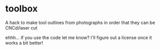 # toolbox

A hack to make tool outlines from photographs in order that they can be CNCd/laser cut

ehhh... if you use the code let me know? I'll figure out a license once it works a bit better!
